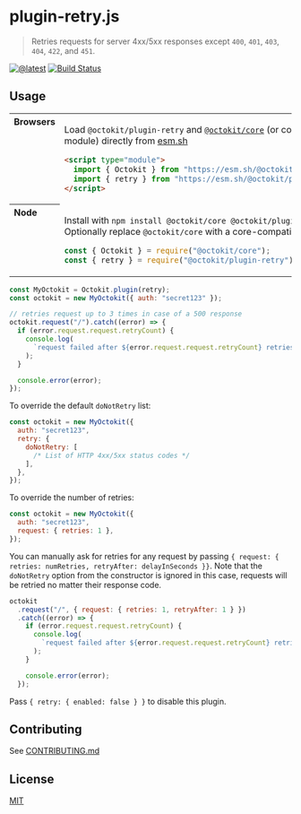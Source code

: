 # plugin-retry.js

> Retries requests for server 4xx/5xx responses except `400`, `401`, `403`, `404`, `422`, and `451`.

[![@latest](https://img.shields.io/npm/v/@octokit/plugin-retry.svg)](https://www.npmjs.com/package/@octokit/plugin-retry)
[![Build Status](https://github.com/octokit/plugin-retry.js/workflows/Test/badge.svg)](https://github.com/octokit/plugin-retry.js/actions?workflow=Test)

## Usage

<table>
<tbody valign=top align=left>
<tr><th>
Browsers
</th><td width=100%>

Load `@octokit/plugin-retry` and [`@octokit/core`](https://github.com/octokit/core.js) (or core-compatible module)
directly from [esm.sh](https://esm.sh)

```html
<script type="module">
  import { Octokit } from "https://esm.sh/@octokit/core";
  import { retry } from "https://esm.sh/@octokit/plugin-retry";
</script>
```

</td></tr>
<tr><th>
Node
</th><td>

Install with `npm install @octokit/core @octokit/plugin-retry`. Optionally replace `@octokit/core` with a
core-compatible module

```js
const { Octokit } = require("@octokit/core");
const { retry } = require("@octokit/plugin-retry");
```

</td></tr>
</tbody>
</table>

```js
const MyOctokit = Octokit.plugin(retry);
const octokit = new MyOctokit({ auth: "secret123" });

// retries request up to 3 times in case of a 500 response
octokit.request("/").catch((error) => {
  if (error.request.request.retryCount) {
    console.log(
      `request failed after ${error.request.request.retryCount} retries`,
    );
  }

  console.error(error);
});
```

To override the default `doNotRetry` list:

```js
const octokit = new MyOctokit({
  auth: "secret123",
  retry: {
    doNotRetry: [
      /* List of HTTP 4xx/5xx status codes */
    ],
  },
});
```

To override the number of retries:

```js
const octokit = new MyOctokit({
  auth: "secret123",
  request: { retries: 1 },
});
```

You can manually ask for retries for any request by
passing `{ request: { retries: numRetries, retryAfter: delayInSeconds }}`. Note that the `doNotRetry` option from the
constructor is ignored in this case, requests will be retried no matter their response code.

```js
octokit
  .request("/", { request: { retries: 1, retryAfter: 1 } })
  .catch((error) => {
    if (error.request.request.retryCount) {
      console.log(
        `request failed after ${error.request.request.retryCount} retries`,
      );
    }

    console.error(error);
  });
```

Pass `{ retry: { enabled: false } }` to disable this plugin.

## Contributing

See [CONTRIBUTING.md](CONTRIBUTING.md)

## License

[MIT](LICENSE)
